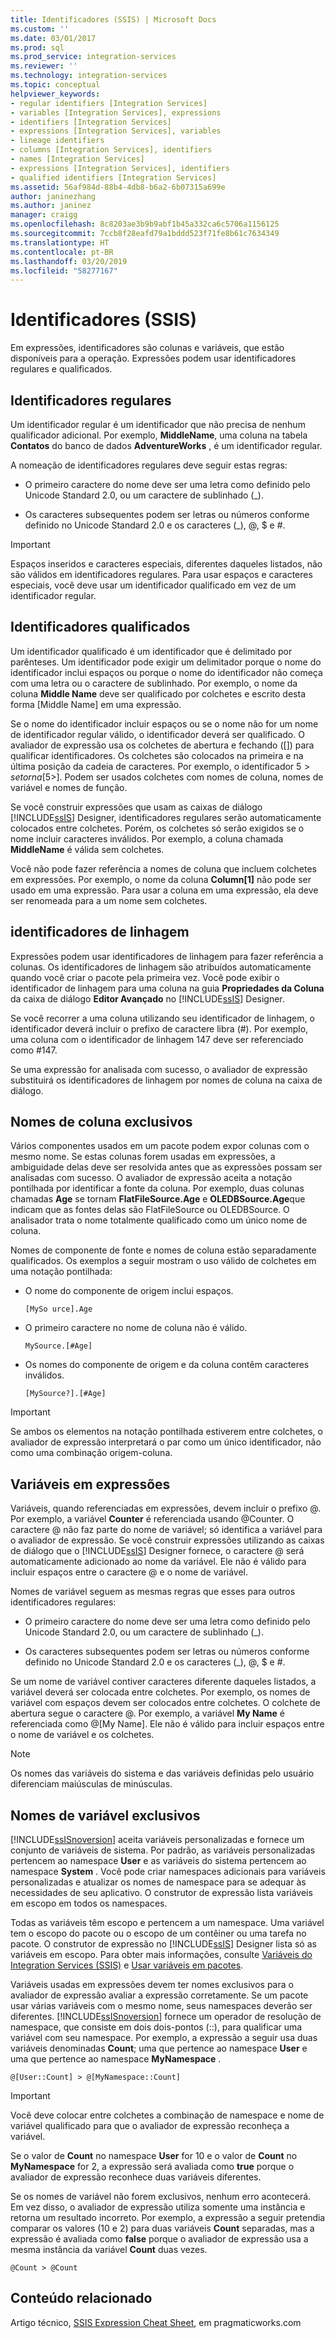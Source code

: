 ```yaml
---
title: Identificadores (SSIS) | Microsoft Docs
ms.custom: ''
ms.date: 03/01/2017
ms.prod: sql
ms.prod_service: integration-services
ms.reviewer: ''
ms.technology: integration-services
ms.topic: conceptual
helpviewer_keywords:
- regular identifiers [Integration Services]
- variables [Integration Services], expressions
- identifiers [Integration Services]
- expressions [Integration Services], variables
- lineage identifiers
- columns [Integration Services], identifiers
- names [Integration Services]
- expressions [Integration Services], identifiers
- qualified identifiers [Integration Services]
ms.assetid: 56af984d-88b4-4db8-b6a2-6b07315a699e
author: janinezhang
ms.author: janinez
manager: craigg
ms.openlocfilehash: 8c8203ae3b9b9abf1b45a332ca6c5706a1156125
ms.sourcegitcommit: 7ccb8f28eafd79a1bddd523f71fe8b61c7634349
ms.translationtype: HT
ms.contentlocale: pt-BR
ms.lasthandoff: 03/20/2019
ms.locfileid: "58277167"
---
```

# <a name="identifiers-ssis"></a>Identificadores (SSIS)
  Em expressões, identificadores são colunas e variáveis, que estão disponíveis para a operação. Expressões podem usar identificadores regulares e qualificados.  
  
## <a name="regular-identifiers"></a>Identificadores regulares  
 Um identificador regular é um identificador que não precisa de nenhum qualificador adicional. Por exemplo, **MiddleName**, uma coluna na tabela **Contatos** do banco de dados **AdventureWorks** , é um identificador regular.  
  
 A nomeação de identificadores regulares deve seguir estas regras:  
  
-   O primeiro caractere do nome deve ser uma letra como definido pelo Unicode Standard 2.0, ou um caractere de sublinhado (_).  
  
-   Os caracteres subsequentes podem ser letras ou números conforme definido no Unicode Standard 2.0 e os caracteres (_), \@, $ e #.  
  
> [!IMPORTANT]  
>  Espaços inseridos e caracteres especiais, diferentes daqueles listados, não são válidos em identificadores regulares. Para usar espaços e caracteres especiais, você deve usar um identificador qualificado em vez de um identificador regular.  
  
## <a name="qualified-identifiers"></a>Identificadores qualificados  
 Um identificador qualificado é um identificador que é delimitado por parênteses. Um identificador pode exigir um delimitador porque o nome do identificador inclui espaços ou porque o nome do identificador não começa com uma letra ou o caractere de sublinhado. Por exemplo, o nome da coluna **Middle Name** deve ser qualificado por colchetes e escrito desta forma [Middle Name] em uma expressão.  
  
 Se o nome do identificador incluir espaços ou se o nome não for um nome de identificador regular válido, o identificador deverá ser qualificado. O avaliador de expressão usa os colchetes de abertura e fechando ([]) para qualificar identificadores. Os colchetes são colocados na primeira e na última posição da cadeia de caracteres. Por exemplo, o identificador 5$> se torna [5$>]. Podem ser usados colchetes com nomes de coluna, nomes de variável e nomes de função.  
  
 Se você construir expressões que usam as caixas de diálogo [!INCLUDE[ssIS](../../includes/ssis-md.md)] Designer, identificadores regulares serão automaticamente colocados entre colchetes. Porém, os colchetes só serão exigidos se o nome incluir caracteres inválidos. Por exemplo, a coluna chamada **MiddleName** é válida sem colchetes.  
  
 Você não pode fazer referência a nomes de coluna que incluem colchetes em expressões. Por exemplo, o nome da coluna **Column[1]** não pode ser usado em uma expressão. Para usar a coluna em uma expressão, ela deve ser renomeada para a um nome sem colchetes.  
  
## <a name="lineage-identifiers"></a>identificadores de linhagem  
 Expressões podem usar identificadores de linhagem para fazer referência a colunas. Os identificadores de linhagem são atribuídos automaticamente quando você criar o pacote pela primeira vez. Você pode exibir o identificador de linhagem para uma coluna na guia **Propriedades da Coluna** da caixa de diálogo **Editor Avançado** no [!INCLUDE[ssIS](../../includes/ssis-md.md)] Designer.  
  
 Se você recorrer a uma coluna utilizando seu identificador de linhagem, o identificador deverá incluir o prefixo de caractere libra (#). Por exemplo, uma coluna com o identificador de linhagem 147 deve ser referenciado como #147.  
  
 Se uma expressão for analisada com sucesso, o avaliador de expressão substituirá os identificadores de linhagem por nomes de coluna na caixa de diálogo.  
  
## <a name="unique-column-names"></a>Nomes de coluna exclusivos  
 Vários componentes usados em um pacote podem expor colunas com o mesmo nome. Se estas colunas forem usadas em expressões, a ambiguidade delas deve ser resolvida antes que as expressões possam ser analisadas com sucesso. O avaliador de expressão aceita a notação pontilhada por identificar a fonte da coluna. Por exemplo, duas colunas chamadas **Age** se tornam **FlatFileSource.Age** e **OLEDBSource.Age**que indicam que as fontes delas são FlatFileSource ou OLEDBSource. O analisador trata o nome totalmente qualificado como um único nome de coluna.  
  
 Nomes de componente de fonte e nomes de coluna estão separadamente qualificados. Os exemplos a seguir mostram o uso válido de colchetes em uma notação pontilhada:  
  
-   O nome do componente de origem inclui espaços.  
  
    ```  
    [MySo urce].Age  
    ```  
  
-   O primeiro caractere no nome de coluna não é válido.  
  
    ```  
    MySource.[#Age]  
    ```  
  
-   Os nomes do componente de origem e da coluna contêm caracteres inválidos.  
  
    ```  
    [MySource?].[#Age]  
    ```  
  
> [!IMPORTANT]  
>  Se ambos os elementos na notação pontilhada estiverem entre colchetes, o avaliador de expressão interpretará o par como um único identificador, não como uma combinação origem-coluna.  
  
## <a name="variables-in-expressions"></a>Variáveis em expressões  
 Variáveis, quando referenciadas em expressões, devem incluir o prefixo \@. Por exemplo, a variável **Counter** é referenciada usando \@Counter. O caractere \@ não faz parte do nome de variável; só identifica a variável para o avaliador de expressão. Se você construir expressões utilizando as caixas de diálogo que o [!INCLUDE[ssIS](../../includes/ssis-md.md)] Designer fornece, o caractere \@ será automaticamente adicionado ao nome da variável. Ele não é válido para incluir espaços entre o caractere \@ e o nome de variável.  
  
 Nomes de variável seguem as mesmas regras que esses para outros identificadores regulares:  
  
-   O primeiro caractere do nome deve ser uma letra como definido pelo Unicode Standard 2.0, ou um caractere de sublinhado (_).  
  
-   Os caracteres subsequentes podem ser letras ou números conforme definido no Unicode Standard 2.0 e os caracteres (_), \@, $ e #.  
  
 Se um nome de variável contiver caracteres diferente daqueles listados, a variável deverá ser colocada entre colchetes. Por exemplo, os nomes de variável com espaços devem ser colocados entre colchetes. O colchete de abertura segue o caractere \@. Por exemplo, a variável **My Name** é referenciada como \@[My Name]. Ele não é válido para incluir espaços entre o nome de variável e os colchetes.  
  
> [!NOTE]  
>  Os nomes das variáveis do sistema e das variáveis definidas pelo usuário diferenciam maiúsculas de minúsculas.  
  
## <a name="unique-variable-names"></a>Nomes de variável exclusivos  
 [!INCLUDE[ssISnoversion](../../includes/ssisnoversion-md.md)] aceita variáveis personalizadas e fornece um conjunto de variáveis de sistema. Por padrão, as variáveis personalizadas pertencem ao namespace **User** e as variáveis do sistema pertencem ao namespace **System** . Você pode criar namespaces adicionais para variáveis personalizadas e atualizar os nomes de namespace para se adequar às necessidades de seu aplicativo. O construtor de expressão lista variáveis em escopo em todos os namespaces.  
  
 Todas as variáveis têm escopo e pertencem a um namespace. Uma variável tem o escopo do pacote ou o escopo de um contêiner ou uma tarefa no pacote. O construtor de expressão no [!INCLUDE[ssIS](../../includes/ssis-md.md)] Designer lista só as variáveis em escopo. Para obter mais informações, consulte [Variáveis do Integration Services &#40;SSIS&#41;](../../integration-services/integration-services-ssis-variables.md) e [Usar variáveis em pacotes](https://msdn.microsoft.com/library/7742e92d-46c5-4cc4-b9a3-45b688ddb787).  
  
 Variáveis usadas em expressões devem ter nomes exclusivos para o avaliador de expressão avaliar a expressão corretamente. Se um pacote usar várias variáveis com o mesmo nome, seus namespaces deverão ser diferentes. [!INCLUDE[ssISnoversion](../../includes/ssisnoversion-md.md)] fornece um operador de resolução de namespace, que consiste em dois dois-pontos (::), para qualificar uma variável com seu namespace. Por exemplo, a expressão a seguir usa duas variáveis denominadas **Count**; uma que pertence ao namespace **User** e uma que pertence ao namespace **MyNamespace** .  
  
```  
@[User::Count] > @[MyNamespace::Count]  
```  
  
> [!IMPORTANT]  
>  Você deve colocar entre colchetes a combinação de namespace e nome de variável qualificado para que o avaliador de expressão reconheça a variável.  
  
 Se o valor de **Count** no namespace **User** for 10 e o valor de **Count** no **MyNamespace** for 2, a expressão será avaliada como **true** porque o avaliador de expressão reconhece duas variáveis diferentes.  
  
 Se os nomes de variável não forem exclusivos, nenhum erro acontecerá. Em vez disso, o avaliador de expressão utiliza somente uma instância e retorna um resultado incorreto. Por exemplo, a expressão a seguir pretendia comparar os valores (10 e 2) para duas variáveis **Count** separadas, mas a expressão é avaliada como **false** porque o avaliador de expressão usa a mesma instância da variável **Count** duas vezes.  
  
```  
@Count > @Count  
```  
  
## <a name="related-content"></a>Conteúdo relacionado  
 Artigo técnico, [SSIS Expression Cheat Sheet](https://go.microsoft.com/fwlink/?LinkId=746575), em pragmaticworks.com  
  
  
